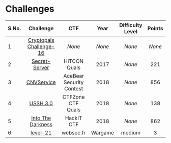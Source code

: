# Challenges


| S.No. | Challenge                                                            | CTF                      | Year | Difficulty Level | Points |
|-------|:--------------------------------------------------------------------:|:------------------------:|:----:|:----------------:|:------:|
| 1     | [Cryptopals Challenge-16](http://cryptopals.com/sets/2/challenges/16)| _None_                   |_None_|     _None_       | _None_ |
| 2     | [Secret-Server](Secret-Server/)                                      | HITCON Quals             | 2017 |     _None_       | 221    |
| 3     | [CNVService](CNVService/)                                            | AceBear Security Contest | 2018 |     _None_       | 856    |
| 4     | [USSH 3.0](https://ctftime.org/task/6311) | CTFZone CTF Quals | 2018 | _None_ | 138 |
| 5     | [Into The Darkness](https://ctftime.org/task/6580) | HackIT CTF | 2018 | _None_ | 862 |
| 6     | [level-21](http://websec.fr/level21) | websec.fr | Wargame | medium | 3 |  
